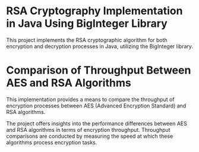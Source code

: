 # RSA Cryptography Implementation in Java Using BigInteger Library
This project implements the RSA cryptographic algorithm for both encryption and decryption processes in Java, utilizing the BigInteger library.

# Comparison of Throughput Between AES and RSA Algorithms
This implementation provides a means to compare the throughput of encryption processes between AES (Advanced Encryption Standard) and RSA algorithms.

The project offers insights into the performance differences between AES and RSA algorithms in terms of encryption throughput. Throughput comparisons are conducted by measuring the speed at which these algorithms process encryption tasks.
